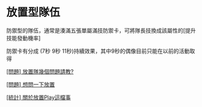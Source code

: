 # 放置型隊伍

防禦型的隊伍，通常是湊滿五張單屬滿技防禦卡，可將隊長技換成該屬性的\[提升技能發動機率\]

防禦卡有分成 \(7秒 9秒 11秒\)持續效果，其中9秒的偶像目前只能在以前的活動取得



[\[問題\] 放置隊幾個問題請教?](https://disp.cc/b/654-9Ttv)

[\[問題\] 想問一下放置](https://disp.cc/b/654-9QO6)

[\[統計\] 關於放置Play這檔事](https://disp.cc/b/654-9Ttw)

